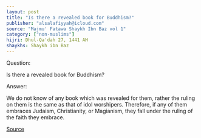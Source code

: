 ```yaml
---
layout: post
title: "Is there a revealed book for Buddhism?"
publisher: "alsalafiyyah@icloud.com"
source: "Majmu' Fatawa Shaykh Ibn Baz vol 1"
category: ["non-muslims"]
hijri: Dhul-Qa'dah 27, 1441 AH
shaykhs: Shaykh ibn Baz
---
```


Question:

Is there a revealed book for Buddhism?

Answer:

We do not know of any book which was revealed for them, rather the ruling on them is the same as that of idol worshipers. Therefore, if any of them embraces Judaism, Christianity, or Magianism, they fall under the ruling of the faith they embrace.

<a href="https://binbaz.org.sa/fatwas/31/%D8%A7%D9%84%D8%A7%D8%AC%D8%A7%D8%A8%D8%A9-%D8%B9%D9%86-%D8%B3%D9%88%D8%A7%D9%84-%D8%AD%D9%88%D9%84-%D8%A7%D9%84%D8%A8%D9%88%D8%B0%D9%8A%D8%A9" target="_blank">Source</a>
